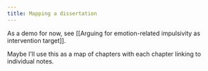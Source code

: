 ```yaml
---
title: Mapping a dissertation
---
```


As a demo for now, see [[Arguing for emotion-related impulsivity as intervention target]].

Maybe I'll use this as a map of chapters with each chapter linking to individual notes.